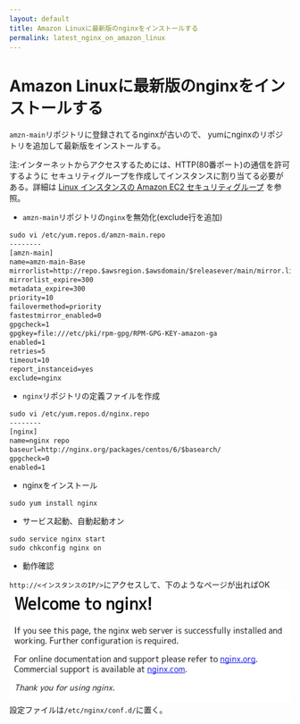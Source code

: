 ```yaml
---
layout: default
title: Amazon Linuxに最新版のnginxをインストールする
permalink: latest_nginx_on_amazon_linux
---
```


Amazon Linuxに最新版のnginxをインストールする
====

`amzn-main`リポジトリに登録されてるnginxが古いので、
yumにnginxのリポジトリを追加して最新版をインストールする。

注:インターネットからアクセスするためには、HTTP(80番ポート)の通信を許可するように
セキュリティグループを作成してインスタンスに割り当てる必要がある。詳細は
[Linux インスタンスの Amazon EC2 セキュリティグループ](http://docs.aws.amazon.com/ja_jp/AWSEC2/latest/UserGuide/using-network-security.html])
を参照。

* `amzn-main`リポジトリの`nginx`を無効化(exclude行を追加)

```
sudo vi /etc/yum.repos.d/amzn-main.repo 
--------
[amzn-main]
name=amzn-main-Base
mirrorlist=http://repo.$awsregion.$awsdomain/$releasever/main/mirror.list
mirrorlist_expire=300
metadata_expire=300
priority=10
failovermethod=priority
fastestmirror_enabled=0
gpgcheck=1
gpgkey=file:///etc/pki/rpm-gpg/RPM-GPG-KEY-amazon-ga
enabled=1
retries=5
timeout=10
report_instanceid=yes
exclude=nginx
```

* `nginx`リポジトリの定義ファイルを作成

```
sudo vi /etc/yum.repos.d/nginx.repo
--------
[nginx]
name=nginx repo
baseurl=http://nginx.org/packages/centos/6/$basearch/
gpgcheck=0
enabled=1
```

* nginxをインストール

```
sudo yum install nginx
```

* サービス起動、自動起動オン

```
sudo service nginx start
sudo chkconfig nginx on
```

* 動作確認

`http://<インスタンスのIP/>`にアクセスして、下のようなページが出ればOK  
![](/assets/images/2016-05-21-latest_nginx_on_amazon_linux/welcome.png)  
設定ファイルは`/etc/nginx/conf.d/`に置く。
